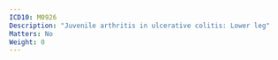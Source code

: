 ```yaml
---
ICD10: M0926
Description: "Juvenile arthritis in ulcerative colitis: Lower leg"
Matters: No
Weight: 0
---
```

